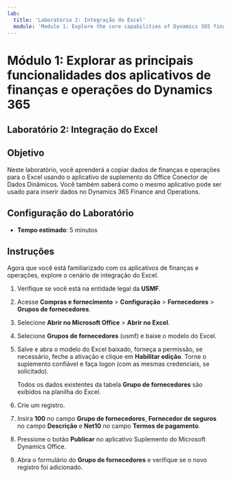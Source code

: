 ```yaml
---
lab:
  title: 'Laboratório 2: Integração do Excel'
  module: 'Module 1: Explore the core capabilities of Dynamics 365 finance and operations apps'
---
```


# Módulo 1: Explorar as principais funcionalidades dos aplicativos de finanças e operações do Dynamics 365

## Laboratório 2: Integração do Excel

## Objetivo

Neste laboratório, você aprenderá a copiar dados de finanças e operações para o Excel usando o aplicativo de suplemento do Office Conector de Dados Dinâmicos. Você também saberá como o mesmo aplicativo pode ser usado para inserir dados no Dynamics 365 Finance and Operations. 

## Configuração do Laboratório

   - **Tempo estimado**: 5 minutos

## Instruções

Agora que você está familiarizado com os aplicativos de finanças e operações, explore o cenário de integração do Excel.

1.  Verifique se você está na entidade legal da **USMF**.

2.  Acesse **Compras e fornecimento** > **Configuração** > **Fornecedores** > **Grupos de fornecedores**.

3.  Selecione **Abrir no Microsoft Office** > **Abrir no Excel**.

4.  Selecione **Grupos de fornecedores** (usmf) e baixe o modelo do Excel.

5.  Salve e abra o modelo do Excel baixado, forneça a permissão, se necessário, feche a ativação e clique em **Habilitar edição**. Torne o suplemento confiável e faça logon (com as mesmas credenciais, se solicitado).

    Todos os dados existentes da tabela **Grupo de fornecedores** são exibidos na planilha do Excel.

6.  Crie um registro.

7.  Insira **100** no campo **Grupo de fornecedores**, **Fornecedor de seguros** no campo **Descrição** e **Net10** no campo **Termos de pagamento**.

8.  Pressione o botão **Publicar** no aplicativo Suplemento do Microsoft Dynamics Office.

9.  Abra o formulário do **Grupo de fornecedores** e verifique se o novo registro foi adicionado.

